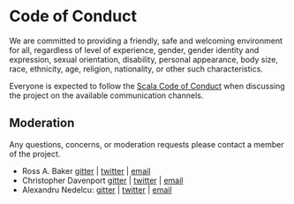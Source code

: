 # Code of Conduct

We are committed to providing a friendly, safe and welcoming environment for all, regardless of level of experience, gender, gender identity and expression, sexual orientation, disability, personal appearance, body size, race, ethnicity, age, religion, nationality, or other such characteristics.

Everyone is expected to follow the [Scala Code of Conduct] when discussing the project on the available communication channels.

## Moderation

Any questions, concerns, or moderation requests please contact a member of the project.

- Ross A. Baker [gitter](https://gitter.im/rossabaker) | [twitter](https://twitter.com/rossabaker) | [email](mailto:ross@rossabaker.com)
- Christopher Davenport [gitter](https://gitter.im/christopherdavenport) | [twitter](https://twitter.com/davenpcm) | [email](mailto:chris@christopherdavenport.tech)
- Alexandru Nedelcu: [gitter](https://gitter.im/alexandru) | [twitter](https://twitter.com/alexelcu) | [email](mailto:coc@temp18.alexn.org)

[Scala Code of Conduct]: https://typelevel.org/code-of-conduct.html
